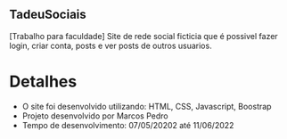 ## TadeuSociais
[Trabalho para faculdade] Site de rede social ficticia que é possivel fazer login, criar conta, posts e ver posts de outros usuarios.

# Detalhes 
<ul>
  <li>O site foi desenvolvido utilizando: HTML, CSS, Javascript, Boostrap</li>
  <li>Projeto desenvolvido por Marcos Pedro</li>
  <li>Tempo de desenvolvimento: 07/05/20202 até 11/06/2022</li>
</ul>


